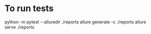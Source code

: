 # To run tests
python -m pytest --alluredir ./reports
allure generate -c ./reports
allure serve ./reports
